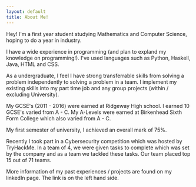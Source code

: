 ```yaml
---
layout: default
title: About Me!
---
```

Hey! I'm a first year student studying Mathematics and Computer Science, hoping to do a year in industry.

I have a wide experience in programming (and plan to expland my knowledge on programming!). I've used languages such as Python, Haskell, Java, HTML and CSS.

As a undergraduate, I feel I have strong transferrable skills from solving a problem independently to solving a problem in a team. I implement my existing skills into my part time job and any group projects (within / excluding University).

My GCSE's (2011 - 2016) were earned at Ridgeway High school. I earned 10 GCSE's varied from A - C. My A-Levels were earned at Birkenhead Sixth Form College which also varied from A - C.

My first semester of university, I achieved an overall mark of 75%.

Recently I took part in a Cybersecurity competition which was hosted by TryHackMe. In a team of 4, we were given tasks to complete which was set by the company and as a team we tackled these tasks. Our team placed top 15 out of 71 teams.

More information of my past experiences / projects are found on my linkedIn page. The link is on the left hand side.    
